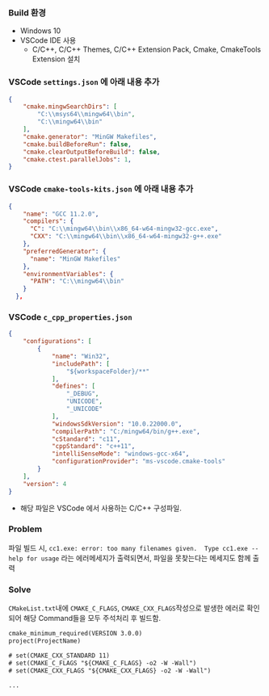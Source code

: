 ### Build 환경
* Windows 10
* VSCode IDE 사용
  - C/C++, C/C++ Themes, C/C++ Extension Pack, Cmake, CmakeTools Extension 설치

### VSCode `settings.json` 에 아래 내용 추가
```JSON
{
    "cmake.mingwSearchDirs": [
        "C:\\msys64\\mingw64\\bin",
        "C:\\mingw64\\bin"
    ],
    "cmake.generator": "MinGW Makefiles",
    "cmake.buildBeforeRun": false,
    "cmake.clearOutputBeforeBuild": false,
    "cmake.ctest.parallelJobs": 1,
}
```

### VSCode `cmake-tools-kits.json` 에 아래 내용 추가
```JSON
{
    "name": "GCC 11.2.0",
    "compilers": {
      "C": "C:\\mingw64\\bin\\x86_64-w64-mingw32-gcc.exe",
      "CXX": "C:\\mingw64\\bin\\x86_64-w64-mingw32-g++.exe"
    },
    "preferredGenerator": {
      "name": "MinGW Makefiles"
    },
    "environmentVariables": {
      "PATH": "C:\\mingw64\\bin"
    }
  },
```

### VSCode `c_cpp_properties.json`
```JSON
{
    "configurations": [
        {
            "name": "Win32",
            "includePath": [
                "${workspaceFolder}/**"
            ],
            "defines": [
                "_DEBUG",
                "UNICODE",
                "_UNICODE"
            ],
            "windowsSdkVersion": "10.0.22000.0",
            "compilerPath": "C:/mingw64/bin/g++.exe",
            "cStandard": "c11",
            "cppStandard": "c++11",
            "intelliSenseMode": "windows-gcc-x64",
            "configurationProvider": "ms-vscode.cmake-tools"
        }
    ],
    "version": 4
}
```
- 해당 파일은 VSCode 에서 사용하는 C/C++ 구성파일.

### Problem
파일 빌드 시, `cc1.exe: error: too many filenames given.  Type cc1.exe --help for usage` 라는 에러메세지가 출력되면서, 파일을 못찾는다는 메세지도 함께 출력

### Solve
`CMakeList.txt`내에 `CMAKE_C_FLAGS`, `CMAKE_CXX_FLAGS`작성으로 발생한 에러로 확인되어 해당 Command들을 모두 주석처리 후 빌드함.
```txt
cmake_minimum_required(VERSION 3.0.0)
project(ProjectName)

# set(CMAKE_CXX_STANDARD 11)
# set(CMAKE_C_FLAGS "${CMAKE_C_FLAGS} -o2 -W -Wall")
# set(CMAKE_CXX_FLAGS "${CMAKE_CXX_FLAGS} -o2 -W -Wall")

...
```